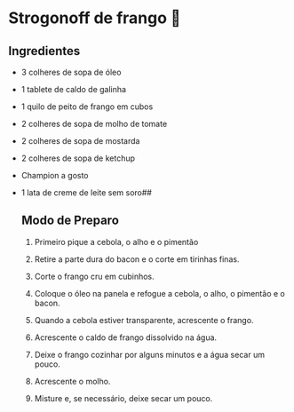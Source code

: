 # Strogonoff de frango :chicken:



## Ingredientes

- 3 colheres de sopa de óleo

- 1 tablete de caldo de galinha

- 1 quilo de peito de frango em cubos

- 2 colheres de sopa de molho de tomate

- 2 colheres de sopa de mostarda

- 2 colheres de sopa de ketchup

- Champion a gosto

- 1 lata de creme de leite sem soro## 

  ## Modo de Preparo

  1. Primeiro pique a cebola, o alho e o pimentão

  2. Retire a parte dura do bacon e o corte em tirinhas finas.

  3. Corte o frango cru em cubinhos.

  4. Coloque o óleo na panela e refogue a cebola, o alho, o pimentão e o bacon.

  5. Quando a cebola estiver transparente, acrescente o frango.

  6. Acrescente o caldo de frango dissolvido na água.

  7. Deixe o frango cozinhar por alguns minutos e a água secar um pouco.

  8. Acrescente o molho.

  9. Misture e, se necessário, deixe secar um pouco.

     

     

  

  

  

  ### 

  

  









